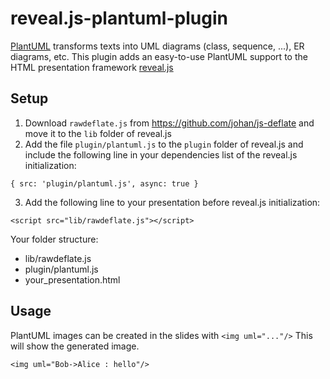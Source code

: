 # reveal.js-plantuml-plugin

[PlantUML](https://plantuml.com/) transforms texts into UML diagrams (class, sequence, ...), ER diagrams, etc. This plugin adds an easy-to-use PlantUML support to the HTML presentation framework [reveal.js](https://github.com/hakimel/reveal.js)

## Setup

1. Download `rawdeflate.js` from https://github.com/johan/js-deflate and move it to the `lib` folder of reveal.js
2. Add the file `plugin/plantuml.js` to the `plugin` folder of reveal.js and include the following line in your dependencies list of the reveal.js initialization:

```
{ src: 'plugin/plantuml.js', async: true }
```
3. Add the following line to your presentation before reveal.js initialization:
```
<script src="lib/rawdeflate.js"></script>
```

Your folder structure:
* lib/rawdeflate.js
* plugin/plantuml.js
* your_presentation.html

## Usage

PlantUML images can be created in the slides with `<img uml="..."/>` This will show the generated image.

```<img uml="Bob->Alice : hello"/>```

